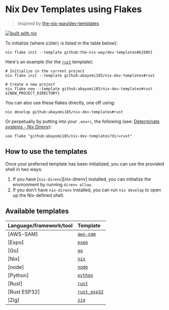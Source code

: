 # Nix Dev Templates using Flakes

> Inspired by [the-nix-way/dev-templates](https://github.com/the-nix-way/dev-templates)

[![built with nix](https://builtwithnix.org/badge.svg)](https://builtwithnix.org)

To initialize (where `${ENV}` is listed in the table below):

```shell
nix flake init --template github:the-nix-way/dev-templates#${ENV}
```

Here's an example (for the [`rust`](./rust) template):

```shell
# Initialize in the current project
nix flake init --template github:abayomi185/nix-dev-templates#rust

# Create a new project
nix flake new --template github:abayomi185/nix-dev-templates#rust ${NEW_PROJECT_DIRECTORY}
```

You can also use these flakes directly, one off using:

```shell
nix develop github:abayomi185/nix-dev-templates#rust
```

Or perpetually by putting into your `.envrc`, the following (see: [Determinate systems - Nix Direnv](https://determinate.systems/posts/nix-direnv/)):

```shell
use flake "github:abayomi185/nix-dev-templates?dir=rust"
```

## How to use the templates

Once your preferred template has been initialized, you can use the provided shell in two ways:

1. If you have [`nix-direnv`][nix-direnv] installed, you can initialize the environment by running `direnv allow`.
2. If you don't have `nix-direnv` installed, you can run `nix develop` to open up the Nix-defined shell.

## Available templates

| Language/framework/tool | Template                      |
| :---------------------- | :---------------------------- |
| [AWS-SAM]               | [`aws-sam`](./aws-sam/)       |
| [Expo]                  | [`expo`](./expo/)             |
| [Go]                    | [`go`](./go/)                 |
| [Nix]                   | [`nix`](./nix/)               |
| [node]                  | [`node`](./node/)             |
| [Python]                | [`python`](./python/)         |
| [Rust]                  | [`rust`](./rust/)             |
| [Rust ESP32]            | [`rust_esp32`](./rust_esp32/) |
| [Zig]                   | [`zig`](./zig/)               |
